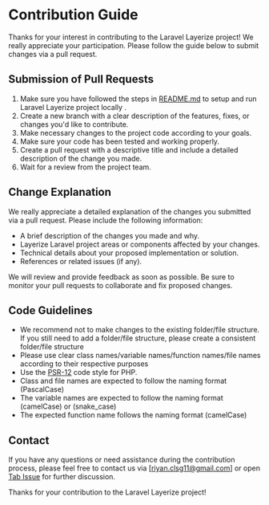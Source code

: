 # Contribution Guide

Thanks for your interest in contributing to the Laravel Layerize project! We really appreciate your participation. Please follow the guide below to submit changes via a pull request.

## Submission of Pull Requests

1. Make sure you have followed the steps in [README.md](https://github.com/deyan-ardi/laravel-layerize/blob/main/README.md) to setup and run Laravel Layerize project locally .
2. Create a new branch with a clear description of the features, fixes, or changes you'd like to contribute.
3. Make necessary changes to the project code according to your goals.
4. Make sure your code has been tested and working properly.
5. Create a pull request with a descriptive title and include a detailed description of the change you made.
6. Wait for a review from the project team.

## Change Explanation

We really appreciate a detailed explanation of the changes you submitted via a pull request. Please include the following information:

- A brief description of the changes you made and why.
- Layerize Laravel project areas or components affected by your changes.
- Technical details about your proposed implementation or solution.
- References or related issues (if any).

We will review and provide feedback as soon as possible. Be sure to monitor your pull requests to collaborate and fix proposed changes.

## Code Guidelines
- We recommend not to make changes to the existing folder/file structure. If you still need to add a folder/file structure, please create a consistent folder/file structure
- Please use clear class names/variable names/function names/file names according to their respective purposes
- Use the [PSR-12](https://www.php-fig.org/psr/psr-12/) code style for PHP.
- Class and file names are expected to follow the naming format (PascalCase)
- The variable names are expected to follow the naming format (camelCase) or (snake_case)
- The expected function name follows the naming format (camelCase)

## Contact

If you have any questions or need assistance during the contribution process, please feel free to contact us via [riyan.clsg11@gmail.com] or open [Tab Issue](https://github.com/deyan-ardi/laravel-layerize/issue) for further discussion.

Thanks for your contribution to the Laravel Layerize project!